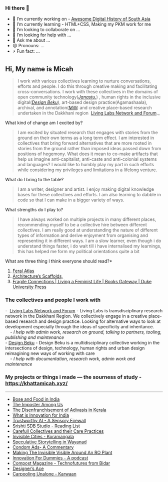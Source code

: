 ### Hi there 👋

- 🔭 I’m currently working on - [Awesome Digital History of South Asia](https://micahchoo.github.io/awesome-digital-history-South-Asia/)
- 🌱 I’m currently learning - HTML+CSS, Making my PKM work for me
- 👯 I’m looking to collaborate on ...
- 🤔 I’m looking for help with ...
- 💬 Ask me about ...
- 😄 Pronouns: ...
- ⚡ Fun fact: ...



## Hi, My name is Micah  

>I work with various collectives learning to nurture conversations, efforts and people. I do this through creative making and facilitating cross-conversations. I work with these collectives in the domains of open community technology(_[Janastu,](https://open.janastu.org/)_) , human rights in the inclusive digital(_[Design Beku](https://designbeku.in/)_), art-based design practice(Agamashaala), archival, and annotation(_[Milli](https://www.milli.link/)_) and creative place-based research undertaken in the Dakkhani region  [Living Labs Network and Forum](https://linktr.ee/llnaf)._
  
What kind of change am I excited by?

>I am excited by situated research that engages with stories from the ground on their own terms as a long term effect. I am interested in collectives that bring forward alternatives that are more rooted in stories from the ground rather than imposed ideas passed down from positions of hegemony. What does it mean to co-make artifacts that help us imagine anti-capitalist, anti-caste and anti-colonial systems and languages? I would like to humbly play my part in such efforts while considering my privileges and limitations in a lifelong venture.

What do I bring to the table?

>I am a writer, designer and artist. I enjoy making digital knowledge bases for these collectives and efforts. I am also learning to dabble in code so that I can make in a bigger variety of ways.

What strengths do I play to?

>I have always worked on multiple projects in many different places, recommending myself to be a collective hire between different collectives. I am really good at understanding the nature of different types of information and derive enjoyment from organising and representing it in different ways. I am a slow learner, even though i do understand things faster, i do wait till i have internalised my learnings, this has helped me form my political orientations quite a bit

What are three thing I think everyone should read?*
1. [Feral Atlas](https://feralatlas.supdigital.org/?cd=true&rr=true&cdex=true)
2. [Architecture’s Scaffolds,](https://www.e-flux.com/architecture/overgrowth/221616/architecture-s-scaffolds/)
3. [Fragile Connections | Living a Feminist Life | Books Gateway | Duke University Press](https://read.dukeupress.edu/books/book/1933/chapter-abstract/191601/Fragile-Connections?redirectedFrom=fulltext)


  
### The collectives and people I work with  
  
-  [Living Labs Network and Forum](https://linktr.ee/llnaf) - Living Labs is transdisciplinary research network in the Dakkhani Region. We collectively engage in a creative place-based research and design practice. Looking for alternative ways to look at development especially through the ideas of specificity and inheritance.  
    *- I help with admin work, research on ground, talking to partners, tooling, publishing and maintenance*  
- [Design Beku](https://designbeku.in) - Design Beku is a multidisciplinary collective working in the intersections of design, technology, human rights and urban design reimagining new ways of working with care   
    *- I help with documentation, research work, admin work and maintenance*  


### My projects or things i made — the sourness of study - https://khattamicah.xyz/
---
-   [Bose and Food in India](https://khattamicah.xyz/bose-and-food-in-india)
-   [The Imposter Among Us](https://khattamicah.xyz/the-imposter-among-us)
-   [The Disenfranchisement of Adivasis in Kerala](https://khattamicah.xyz/the-disenfranchisement-of-adivasis-in-kerala)
-   [What is Innovation for India](https://khattamicah.xyz/what-is-innovation-for-india)
-   [Trustworthy AI - A Sensory Firewall](https://khattamicah.xyz/trustworthy-ai-a-sensory-firewall)
-   [Srishti SDB Studio - Reading List](https://khattamicah.xyz/srishti-sdb-studio-reading-list)
-   [Carefull Collectives and their Care Practices](https://khattamicah.xyz/carefull-collectives-and-their-care-practices)
-   [Invisible Cities - Koramangala](https://khattamicah.xyz/invisible-cities-koramangala)
-   [Speculative Storytelling in Wayanad](https://khattamicah.xyz/speculative-storytelling-in-wayanad)
-   [Condom Ads- A Commentary](https://khattamicah.xyz/condom-ads-a-commentary)
-   [Making The Invisible Visible Around An RO Plant](https://khattamicah.xyz/making-the-invisible-visible-around-an-ro-plant)
-   [Innovation For Dummies - A podcast](https://khattamicah.xyz/innovation-for-dummies-a-podcast)
-   [Compost Magazine - Technofutures from Bidar](https://khattamicah.xyz/compost-magazine-technofutures-from-bidar)
-   [Designer’s Ace](https://khattamicah.xyz/designer-s-ace)
-   [Carpooling Unalone - Karwaan](https://khattamicah.xyz/carpooling-unalone-karwaan)


